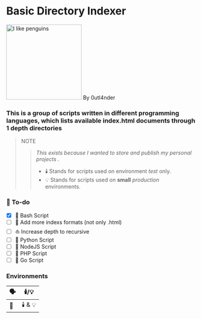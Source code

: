 # Basic Directory Indexer
<img src="https://camo.githubusercontent.com/b3929f8ea96ba8d27ca7f08e2064a69d8e8f3f953c5e968c875e4559c4daef04/68747470733a2f2f7974332e67677068742e636f6d2f612f4147462d6c375f617a4b6c6338634a55663953334e724d4a58466f6f4a7a3853474d554c4f495f6c43773d733930302d632d6b2d63307866666666666666662d6e6f2d726a2d6d6f" alt="I like penguins" style="width: 200px; height: 200px;"> By 0utl4nder

### This is a group of scripts written in different programming languages, which lists available index.html documents through 1 depth directories

> NOTE 
> > *This exists because I wanted to store and publish my personal projects .*
> > * 🕯️ Stands for scripts used on environment *test* only.
> > * 💡 Stands for scripts used on **small** *production* environments.


### 📔 To-do

 - [x] 🐧 Bash Script
 - [ ] 🔎 Add more indexs formats (not only .html)
 - [ ] ⛵ Increase depth to recursive
 - [ ] 🐍 Python Script
 - [ ] 📯 NodeJS Script
 - [ ] 🐘 PHP Script 
 - [ ] 🐹 Go Script

### Environments

| 🗣️ | 🕯️/💡 |
|--|--|
| 🐧 | 🕯️ & 💡 |
